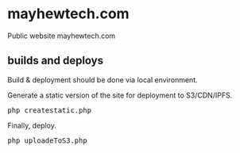 # mayhewtech.com
Public website mayhewtech.com

## builds and deploys

Build & deployment should be done via local environment.

Generate a static version of the site for deployment to S3/CDN/IPFS.
<pre>
php createstatic.php
</pre>

Finally, deploy.
<pre>
php uploadeToS3.php
</pre>
